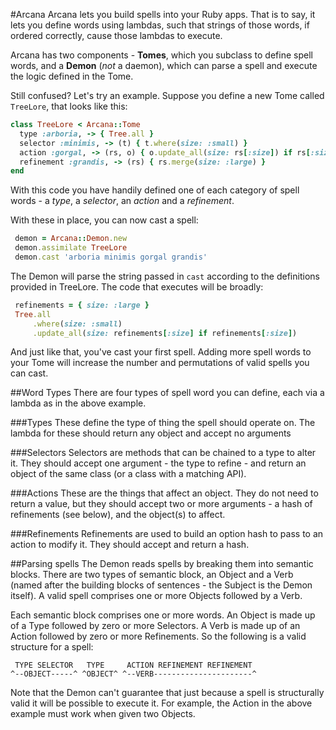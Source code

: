 #Arcana
Arcana lets you build spells into your Ruby apps. That is to say, it lets you define words using lambdas, such that strings of those words, if ordered correctly, cause those lambdas to execute.

Arcana has two components - **Tomes**, which you subclass to define spell words, and a **Demon** (_not_ a daemon), which can parse a spell and execute the logic defined in the Tome.

Still confused? Let's try an example. Suppose you define a new Tome called `TreeLore`, that looks like this:

```ruby
class TreeLore < Arcana::Tome
  type :arboria, -> { Tree.all }
  selector :minimis, -> (t) { t.where(size: :small) }
  action :gorgal, -> (rs, o) { o.update_all(size: rs[:size]) if rs[:size] }
  refinement :grandis, -> (rs) { rs.merge(size: :large) }
end
```

With this code you have handily defined one of each category of spell words - a _type_, a _selector_, an _action_ and a _refinement_.

With these in place, you can now cast a spell:
```ruby
 demon = Arcana::Demon.new
 demon.assimilate TreeLore
 demon.cast 'arboria minimis gorgal grandis'
```

The Demon will parse the string passed in `cast` according to the definitions provided in TreeLore. The code that executes will be broadly:

```ruby
 refinements = { size: :large }
 Tree.all
     .where(size: :small)
     .update_all(size: refinements[:size] if refinements[:size])
```

And just like that, you've cast your first spell. Adding more spell words to your Tome will increase the number and permutations of valid spells you can cast.

##Word Types
There are four types of spell word you can define, each via a lambda as in the above example.

###Types
These define the type of thing the spell should operate on. The lambda for these should return any object and accept no arguments

###Selectors
Selectors are methods that can be chained to a type to alter it. They should accept one argument - the type to refine - and return an object of the same class (or a class with a matching API).

###Actions
These are the things that affect an object. They do not need to return a value, but they should accept two or more arguments - a hash of refinements (see below), and the object(s) to affect.

###Refinements
Refinements are used to build an option hash to pass to an action to modify it. They should accept and return a hash.

##Parsing spells
The Demon reads spells by breaking them into semantic blocks. There are two types of semantic block, an Object and a Verb (named after the building blocks of sentences - the Subject is the Demon itself). A valid spell comprises one or more Objects followed by a Verb.

Each semantic block comprises one or more words. An Object is made up of a Type followed by  zero or more Selectors. A Verb is made up of an Action followed by zero or more Refinements. So the following is a valid structure for a spell:

```
 TYPE SELECTOR   TYPE     ACTION REFINEMENT REFINEMENT
^--OBJECT-----^ ^OBJECT^ ^--VERB----------------------^
```

Note that the Demon can't guarantee that just because a spell is structurally valid it will be possible to execute it. For example, the Action in the above example must work when given two Objects.